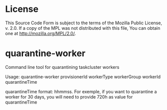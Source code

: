 License
=======

This Source Code Form is subject to the terms of the Mozilla Public License, v.
2.0. If a copy of the MPL was not distributed with this file, You can obtain
one at http://mozilla.org/MPL/2.0/.

# quarantine-worker
Command line tool for quarantining taskcluster workers

Usage: quarantine-worker provisionerId workerType workerGroup workerId quarantineTime

quarantineTime format: hhmmss. For exemple, if you want to quarantine a worker for 30 days, you will need to provide 720h as value for quarantineTime
